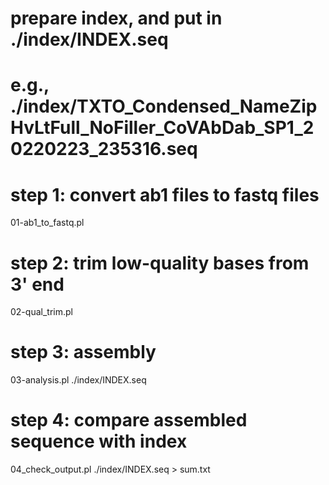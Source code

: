 # prepare index, and put in ./index/INDEX.seq
# e.g., ./index/TXTO_Condensed_NameZipHvLtFull_NoFiller_CoVAbDab_SP1_20220223_235316.seq

# step 1: convert ab1 files to fastq files
01-ab1_to_fastq.pl

# step 2: trim low-quality bases from 3' end
02-qual_trim.pl

# step 3: assembly
03-analysis.pl ./index/INDEX.seq

# step 4: compare assembled sequence with index
04_check_output.pl ./index/INDEX.seq > sum.txt 
